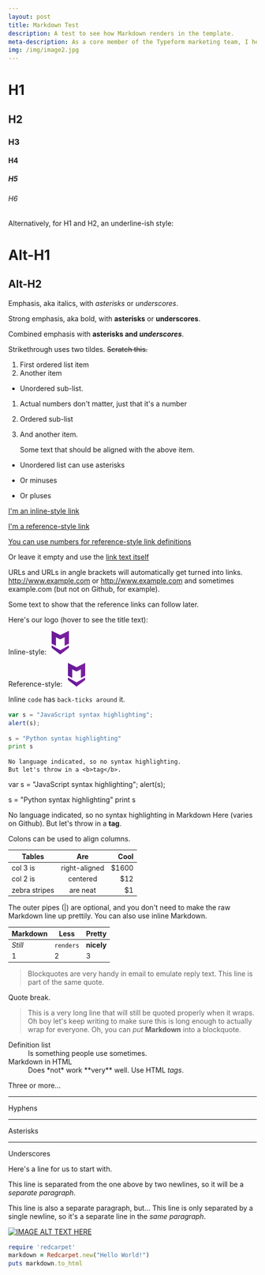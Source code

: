 ```yaml
---
layout: post
title: Markdown Test
description: A test to see how Markdown renders in the template.
meta-description: As a core member of the Typeform marketing team, I helped define a tone for an up and coming startup.
img: /img/image2.jpg
---
```


# H1
## H2
### H3
#### H4
##### H5
###### H6

Alternatively, for H1 and H2, an underline-ish style:

Alt-H1
======

Alt-H2
------

Emphasis, aka italics, with *asterisks* or _underscores_.

Strong emphasis, aka bold, with **asterisks** or __underscores__.

Combined emphasis with **asterisks and _underscores_**.

Strikethrough uses two tildes. ~~Scratch this.~~

1. First ordered list item
2. Another item
  * Unordered sub-list.
1. Actual numbers don't matter, just that it's a number
  1. Ordered sub-list
4. And another item.  

   Some text that should be aligned with the above item.

* Unordered list can use asterisks
- Or minuses
+ Or pluses

[I'm an inline-style link](https://www.google.com)

[I'm a reference-style link][Arbitrary case-insensitive reference text]

[You can use numbers for reference-style link definitions][1]

Or leave it empty and use the [link text itself]

URLs and URLs in angle brackets will automatically get turned into links.
http://www.example.com or <http://www.example.com> and sometimes
example.com (but not on Github, for example).

Some text to show that the reference links can follow later.

[arbitrary case-insensitive reference text]: https://www.mozilla.org
[1]: http://slashdot.org
[link text itself]: http://www.reddit.com

Here's our logo (hover to see the title text):

Inline-style:
![alt text](https://github.com/adam-p/markdown-here/raw/master/src/common/images/icon48.png "Logo Title Text 1")

Reference-style:
![alt text][logo]

[logo]: https://github.com/adam-p/markdown-here/raw/master/src/common/images/icon48.png "Logo Title Text 2"

Inline `code` has `back-ticks around` it.

```javascript
var s = "JavaScript syntax highlighting";
alert(s);
```

```python
s = "Python syntax highlighting"
print s
```

```
No language indicated, so no syntax highlighting.
But let's throw in a <b>tag</b>.
```

var s = "JavaScript syntax highlighting";
alert(s);

s = "Python syntax highlighting"
print s

No language indicated, so no syntax highlighting in Markdown Here (varies on Github).
But let's throw in a <b>tag</b>.

Colons can be used to align columns.

| Tables        | Are           | Cool  |
| ------------- |:-------------:| -----:|
| col 3 is      | right-aligned | $1600 |
| col 2 is      | centered      |   $12 |
| zebra stripes | are neat      |    $1 |

The outer pipes (|) are optional, and you don't need to make the raw Markdown line up prettily. You can also use inline Markdown.

Markdown | Less | Pretty
--- | --- | ---
*Still* | `renders` | **nicely**
1 | 2 | 3

> Blockquotes are very handy in email to emulate reply text.
> This line is part of the same quote.

Quote break.

> This is a very long line that will still be quoted properly when it wraps. Oh boy let's keep writing to make sure this is long enough to actually wrap for everyone. Oh, you can *put* **Markdown** into a blockquote.

<dl>
  <dt>Definition list</dt>
  <dd>Is something people use sometimes.</dd>

  <dt>Markdown in HTML</dt>
  <dd>Does *not* work **very** well. Use HTML <em>tags</em>.</dd>
</dl>

Three or more...

---

Hyphens

***

Asterisks

___

Underscores

Here's a line for us to start with.

This line is separated from the one above by two newlines, so it will be a *separate paragraph*.

This line is also a separate paragraph, but...
This line is only separated by a single newline, so it's a separate line in the *same paragraph*.

[![IMAGE ALT TEXT HERE](http://img.youtube.com/vi/YOUTUBE_VIDEO_ID_HERE/0.jpg)](http://www.youtube.com/watch?v=YOUTUBE_VIDEO_ID_HERE)

```ruby
require 'redcarpet'
markdown = Redcarpet.new("Hello World!")
puts markdown.to_html
```
